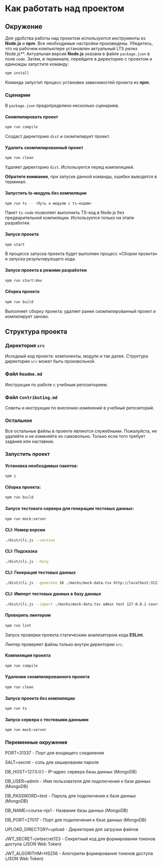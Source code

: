 # Как работать над проектом

## Окружение

Для удобства работы над проектом используются инструменты из **Node.js** и **npm**. Все необходимые настройки произведены. Убедитесь, что на рабочем компьютере установлен актуальный LTS релиз Node.js**. Актуальная версия **Node.js** указана в файле `package.json` в поле `node`. Затем, в терминале, перейдите в директорию с проектом и _единожды_ запустите команду:

```bash
npm install
```

Команда запустит процесс установки зависимостей проекта из **npm**.

### Сценарии

В `package.json` предопределено несколько сценариев.

#### Скомпилировать проект

```bash
npm run compile
```

Создаст директорию `dist` и скомпилирует проект.

#### Удалить скомпилированный проект

```bash
npm run clean
```

Удаляет директорию `dist`. Используется перед компиляцией.

**Обратите внимание**, при запуске данной команды, ошибки выводятся в терминал.

#### Запустить ts-модуль без компиляции

```bash
npm run ts -- <Путь к модулю с ts-кодом>
```

Пакет `ts-node` позволяет выполнить TS-код в Node.js без предварительной компиляции. Используется только на этапе разработки.

#### Запуск проекта 

```bash
npm start
```
В процессе запуска проекта будет выполнен процесс «Сборки проекта» и запуска результирующего кода.


#### Запуск проекта в режиме разработки

```bash
npm run start:dev
```

#### Сборка проекта

```bash
npm run build
```
Выполняет сборку проекта: удаляет ранее скомпилированный проект и компилирует заново.

## Структура проекта

### Директория `src`

Исходный код проекта: компоненты, модули и так далее. Структура директории `src` может быть произвольной.

### Файл `Readme.md`

Инструкции по работе с учебным репозиторием.

### Файл `Contributing.md`

Советы и инструкции по внесению изменений в учебный репозиторий.

### Остальное

Все остальные файлы в проекте являются служебными. Пожалуйста, не удаляйте и не изменяйте их самовольно. Только если того требует задание или наставник.

### Запустить проект

#### Установка необходимых пакетов:
```bash
npm i
```

#### Сборка проекта:
```bash
npm run build
```

#### Запуск тестового сервера для генерации тестовых данных:
```bash
npm run mock:server
```

#### CLI: Номер версии
```bash
./dist/cli.js --version
```

#### CLI: Подсказка
```bash
./dist/cli.js --help
```

#### CLI: Генерация тестовых данных
```bash
./dist/cli.js --generate 10 ./mocks/mock-data.tsv http://localhost:3123/api
```

#### CLI: Импорт тестовых данных в базу данных
```bash
./dist/cli.js --import ./mocks/mock-data.tsv admin test 127.0.0.1 course-njs1 secret
```

#### Проверить линтером

```bash
npm run lint
```

Запуск проверки проекта статическим анализатором кода **ESLint**.

Линтер проверяет файлы только внутри директории `src`.

#### Компиляция проекта

```bash
npm run compile
```

#### Удаление скомпилированного проекта

```bash
npm run clean
```

#### Запуск проекта без компиляции

```bash
npm run ts
```

#### Запуск сервера с тестовыми данными

```bash
npm run mock:server
```

### Переменные окружения

PORT=31337 - Порт для входящего соединения

SALT=secret - соль для хешированяи пароля

DB_HOST=127.0.0.1 - IP-адрес сервера базы данных (MongoDB)

DB_USER=admin - Имя пользователя для подключения к базе данных (MongoDB)

DB_PASSWORD=test - Пароль для подключения к базе данных (MongoDB)

DB_NAME=course-njs1 - Название базы данных (MongoDB)

DB_PORT=27017 - Порт для подключения к базе данных (MongoDB)

UPLOAD_DIRECTORY=upload - Директория для загрузки файлов

JWT_SECRET=jwtsecret123 - Секретный код для формирования токенов доступа (JSON Web Token)

JWT_ALGORITHM=HS256 - Алогоритм формирования токенов доступа (JSON Web Token)